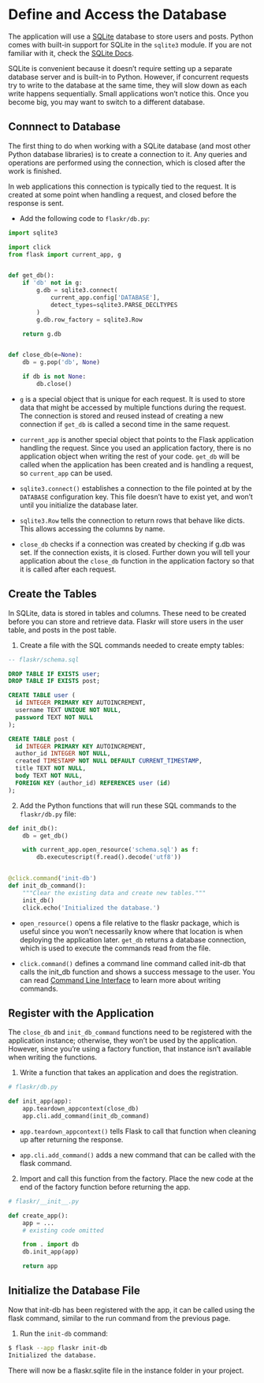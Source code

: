 # Define and Access the Database

The application will use a [SQLite](https://sqlite.org/about.html) database to store users and posts. Python comes with built-in support for SQLite in the `sqlite3` module. If you are not familiar with it, check the [SQLite Docs](https://sqlite.org/lang.html).

SQLite is convenient because it doesn’t require setting up a separate database server and is built-in to Python. However, if concurrent requests try to write to the database at the same time, they will slow down as each write happens sequentially. Small applications won’t notice this. Once you become big, you may want to switch to a different database.

## Connnect to Database

The first thing to do when working with a SQLite database (and most other Python database libraries) is to create a connection to it. Any queries and operations are performed using the connection, which is closed after the work is finished.

In web applications this connection is typically tied to the request. It is created at some point when handling a request, and closed before the response is sent.

- Add the following code to `flaskr/db.py`:

```py
import sqlite3

import click
from flask import current_app, g


def get_db():
    if 'db' not in g:
        g.db = sqlite3.connect(
            current_app.config['DATABASE'],
            detect_types=sqlite3.PARSE_DECLTYPES
        )
        g.db.row_factory = sqlite3.Row

    return g.db


def close_db(e=None):
    db = g.pop('db', None)

    if db is not None:
        db.close()
```

- `g` is a special object that is unique for each request. It is used to store data that might be accessed by multiple functions during the request. The connection is stored and reused instead of creating a new connection if `get_db` is called a second time in the same request.

- `current_app` is another special object that points to the Flask application handling the request. Since you used an application factory, there is no application object when writing the rest of your code. `get_db` will be called when the application has been created and is handling a request, so `current_app` can be used.

- `sqlite3.connect()` establishes a connection to the file pointed at by the `DATABASE` configuration key. This file doesn’t have to exist yet, and won’t until you initialize the database later.

- `sqlite3.Row` tells the connection to return rows that behave like dicts. This allows accessing the columns by name.

- `close_db` checks if a connection was created by checking if g.db was set. If the connection exists, it is closed. Further down you will tell your application about the `close_db` function in the application factory so that it is called after each request.

## Create the Tables

In SQLite, data is stored in tables and columns. These need to be created before you can store and retrieve data. Flaskr will store users in the user table, and posts in the post table.

1. Create a file with the SQL commands needed to create empty tables:

```sql
-- flaskr/schema.sql

DROP TABLE IF EXISTS user;
DROP TABLE IF EXISTS post;

CREATE TABLE user (
  id INTEGER PRIMARY KEY AUTOINCREMENT,
  username TEXT UNIQUE NOT NULL,
  password TEXT NOT NULL
);

CREATE TABLE post (
  id INTEGER PRIMARY KEY AUTOINCREMENT,
  author_id INTEGER NOT NULL,
  created TIMESTAMP NOT NULL DEFAULT CURRENT_TIMESTAMP,
  title TEXT NOT NULL,
  body TEXT NOT NULL,
  FOREIGN KEY (author_id) REFERENCES user (id)
);
```

2. Add the Python functions that will run these SQL commands to the `flaskr/db.py` file:

```py
def init_db():
    db = get_db()

    with current_app.open_resource('schema.sql') as f:
        db.executescript(f.read().decode('utf8'))


@click.command('init-db')
def init_db_command():
    """Clear the existing data and create new tables."""
    init_db()
    click.echo('Initialized the database.')
```

- `open_resource()` opens a file relative to the flaskr package, which is useful since you won’t necessarily know where that location is when deploying the application later. `get_db` returns a database connection, which is used to execute the commands read from the file.

- `click.command()` defines a command line command called init-db that calls the init_db function and shows a success message to the user. You can read [Command Line Interface](https://flask.palletsprojects.com/en/2.2.x/cli/) to learn more about writing commands.

## Register with the Application

The `close_db` and `init_db_command` functions need to be registered with the application instance; otherwise, they won’t be used by the application. However, since you’re using a factory function, that instance isn’t available when writing the functions.

1. Write a function that takes an application and does the registration.

```py
# flaskr/db.py

def init_app(app):
    app.teardown_appcontext(close_db)
    app.cli.add_command(init_db_command)
```

- `app.teardown_appcontext()` tells Flask to call that function when cleaning up after returning the response.

- `app.cli.add_command()` adds a new command that can be called with the flask command.

2. Import and call this function from the factory. Place the new code at the end of the factory function before returning the app.

```py
# flaskr/__init__.py

def create_app():
    app = ...
    # existing code omitted

    from . import db
    db.init_app(app)

    return app
```

## Initialize the Database File

Now that init-db has been registered with the app, it can be called using the flask command, similar to the run command from the previous page.

1. Run the `init-db` command:

```bash
$ flask --app flaskr init-db
Initialized the database.
```

There will now be a flaskr.sqlite file in the instance folder in your project.
